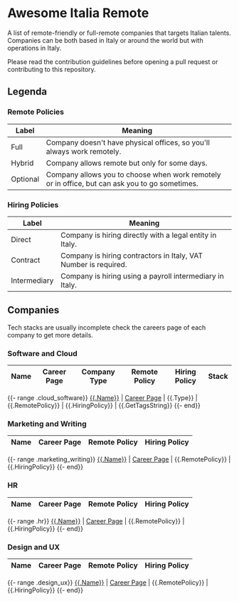 # Awesome Italia Remote

A list of remote-friendly or full-remote companies that targets Italian talents.  
Companies can be both based in Italy or around the world but with operations in Italy.

Please read the contribution guidelines before opening a pull request or contributing to this repository.

## Legenda

### Remote Policies

Label | Meaning
--- | ---
Full | Company doesn't have physical offices, so you'll always work remotely.
Hybrid | Company allows remote but only for some days.
Optional | Company allows you to choose when work remotely or in office, but can ask you to go sometimes.

### Hiring Policies

Label | Meaning
--- | ---
Direct | Company is hiring directly with a legal entity in Italy.
Contract | Company is hiring contractors in Italy, VAT Number is required.
Intermediary | Company is hiring using a payroll intermediary in Italy.

## Companies

Tech stacks are usually incomplete check the careers page of each company to get more details.

### Software and Cloud

Name | Career Page | Company Type | Remote Policy | Hiring Policy | Stack
------------ | -- | ------- | ------- |---------------| -------

{{- range .cloud_software}}
[{{.Name}}]({{.URL}}) | [Career Page]({{.CareerPageURL}}) | {{.Type}} | {{.RemotePolicy}} | {{.HiringPolicy}} | {{.GetTagsString}}
{{- end}}

### Marketing and Writing

Name | Career Page | Remote Policy| Hiring Policy
------------ | -- | ------- | -------
{{- range .marketing_writing}}
[{{.Name}}]({{.URL}}) | [Career Page]({{.CareerPageURL}}) | {{.RemotePolicy}} | {{.HiringPolicy}}
{{- end}}

### HR

Name | Career Page | Remote Policy| Hiring Policy
------------ | -- | ------- | -------
{{- range .hr}}
[{{.Name}}]({{.URL}}) | [Career Page]({{.CareerPageURL}}) | {{.RemotePolicy}} | {{.HiringPolicy}}
{{- end}}

### Design and UX

Name | Career Page | Remote Policy| Hiring Policy
------------ | -- | ------- | -------
{{- range .design_ux}}
[{{.Name}}]({{.URL}}) | [Career Page]({{.CareerPageURL}}) | {{.RemotePolicy}} | {{.HiringPolicy}}
{{- end}}




